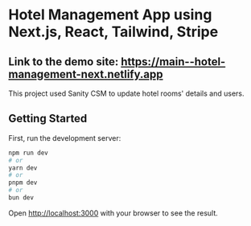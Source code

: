 # Hotel Management App using Next.js, React, Tailwind, Stripe

## Link to the demo site: https://main--hotel-management-next.netlify.app

This project used Sanity CSM to update hotel rooms' details and users.


## Getting Started

First, run the development server:

```bash
npm run dev
# or
yarn dev
# or
pnpm dev
# or
bun dev
```

Open [http://localhost:3000](http://localhost:3000) with your browser to see the result.

